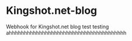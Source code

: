 # Kingshot.net-blog
Webhook for Kingshot.net blog
test
testing
ahhhhhhhhhhhhhhhhhhhhhhhhhhhhhhhhhhhhhhh
